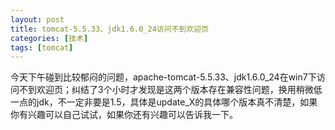 ```yaml
---
layout: post
title: tomcat-5.5.33、jdk1.6.0_24访问不到欢迎页
categories: [技术]
tags: [tomcat]
---
```


今天下午碰到比较郁闷的问题，apache-tomcat-5.5.33、jdk1.6.0_24在win7下访问不到欢迎页；纠结了3个小时才发现是这两个版本存在兼容性问题，换用稍微低一点的jdk，不一定非要是1.5，具体是update_X的具体哪个版本真不清楚，如果你有兴趣可以自己试试，如果你还有兴趣可以告诉我一下。